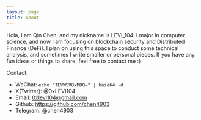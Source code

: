 ```yaml
---
layout: page
title: About
---
```


Hola, I am Qin Chen, and my nickname is LEVI_104. I major in computer science, and now I am focusing on blockchain security and Distributed Finance (DeFi). I plan on using this space to conduct some technical analysis, and sometimes I write smaller or personal pieces. If you have any fun ideas or things to share, feel free to contact me :)

Contact:

- WeChat: `echo "TEVWSV8xMDQ=" | base64 -d`
- X(Twitter): @0xLEVI104
- Email: 0xlevi104@gmail.com
- Github: https://github.com/chen4903
- Telegram: @chen4903